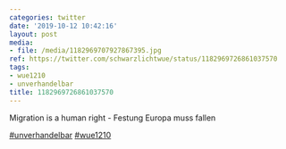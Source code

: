 ```yaml
---
categories: twitter
date: '2019-10-12 10:42:16'
layout: post
media:
- file: /media/1182969707927867395.jpg
ref: https://twitter.com/schwarzlichtwue/status/1182969726861037570
tags:
- wue1210
- unverhandelbar
title: 1182969726861037570
---
```

Migration is a human right - Festung Europa muss fallen



[#unverhandelbar](/t/unverhandelbar) [#wue1210](/t/wue1210)  
